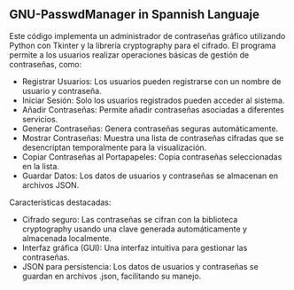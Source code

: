 ## GNU-PasswdManager in Spannish Languaje

Este código implementa un administrador de contraseñas gráfico utilizando Python con Tkinter y la librería cryptography para el cifrado. El programa permite a los usuarios realizar operaciones básicas de gestión de contraseñas, como:

  - Registrar Usuarios: Los usuarios pueden registrarse con un nombre de usuario y contraseña.
  - Iniciar Sesión: Solo los usuarios registrados pueden acceder al sistema.
  - Añadir Contraseñas: Permite añadir contraseñas asociadas a diferentes servicios.
  - Generar Contraseñas: Genera contraseñas seguras automáticamente.
  - Mostrar Contraseñas: Muestra una lista de contraseñas cifradas que se desencriptan temporalmente para la visualización.
  - Copiar Contraseñas al Portapapeles: Copia contraseñas seleccionadas en la lista.
  - Guardar Datos: Los datos de usuarios y contraseñas se almacenan en archivos JSON.

Características destacadas:

- Cifrado seguro: Las contraseñas se cifran con la biblioteca cryptography usando una clave generada automáticamente y almacenada localmente.
- Interfaz gráfica (GUI): Una interfaz intuitiva para gestionar las contraseñas.
-  JSON para persistencia: Los datos de usuarios y contraseñas se guardan en archivos .json, facilitando su manejo.

